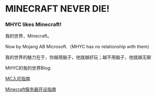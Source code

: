 # MINECRAFT NEVER DIE!
### MHYC likes Minecraft!

我的世界，Minecraft。

Now by Mojang AB Microsoft.（MHYC has no relationship with them）

我的世界的魅力在于，你越用脑子，他就越好玩；越不用脑子，他就越无聊

MHYC的我的世界Blog:

[MC入坑指南](minecraft/mc_starter.md)

[Minecraft服务器开设指南](minecraft/mc_server.md)